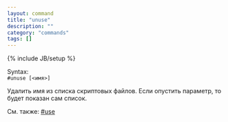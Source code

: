 ```yaml
---
layout: command
title: "unuse"
description: ""
category: "commands"
tags: []
---
```

{% include JB/setup %}

Syntax:  
`#unuse [<имя>]`

Удалить имя из списка скриптовых файлов. Если опустить параметр, то будет показан сам список.

См. также: [#use](#use)
